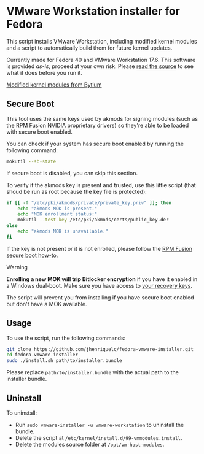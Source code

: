 # VMware Workstation installer for Fedora

This script installs VMware Workstation, including modified kernel modules and a script to automatically build them for future kernel updates.

Currently made for Fedora 40 and VMware Workstation 17.6.
This software is provided *as-is*, proceed at your own risk.
Please [read the source](https://github.com/jhenriquelc/fedora-vmware-installer/blob/main/install.sh) to see what it does before you run it.

[Modified kernel modules from Bytium](https://github.com/bytium/vm-host-modules)

## Secure Boot

This tool uses the same keys used by akmods for signing modules (such as the RPM Fusion NVIDIA proprietary drivers) so they're able to be loaded with secure boot enabled.

You can check if your system has secure boot enabled by running the following command:

```bash
mokutil --sb-state
```

If secure boot is disabled, you can skip this section.

To verify if the akmods key is present and trusted, use this little script (that shoud be run as root because the key file is protected):

```bash
if [[ -f "/etc/pki/akmods/private/private_key.priv" ]]; then
	echo "akmods MOK is present."
	echo "MOK enrollment status:"
	mokutil --test-key /etc/pki/akmods/certs/public_key.der
else
	echo "akmods MOK is unavailable."
fi
```

If the key is not present or it is not enrolled, please follow the [RPM Fusion secure boot how-to](https://rpmfusion.org/Howto/Secure%20Boot?highlight=%28%5CbCategoryHowto%5Cb%29).

> [!WARNING]
> **Enrolling a new MOK will trip Bitlocker encryption** if you have it enabled in a Windows dual-boot. Make sure you have access to [your recovery keys](https://support.microsoft.com/en-us/windows/find-your-bitlocker-recovery-key-6b71ad27-0b89-ea08-f143-056f5ab347d6).

The script will prevent you from installing if you have secure boot enabled but don't have a MOK available.

## Usage

To use the script, run the following commands:

```bash
git clone https://github.com/jhenriquelc/fedora-vmware-installer.git
cd fedora-vmware-installer
sudo ./install.sh path/to/installer.bundle
```
Please replace `path/to/installer.bundle` with the actual path to the installer bundle.

## Uninstall

To uninstall:

- Run `sudo vmware-installer -u vmware-workstation` to uninstall the bundle.
- Delete the script at `/etc/kernel/install.d/99-vmmodules.install`.
- Delete the modules source folder at `/opt/vm-host-modules`.
